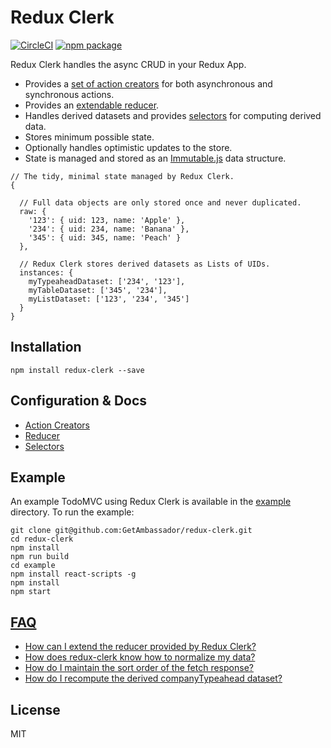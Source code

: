 # Redux Clerk

[![CircleCI][build-badge]][build]
[![npm package][npm-badge]][npm]

Redux Clerk handles the async CRUD in your Redux App.

* Provides a [set of action creators](docs/ActionsCreators.md) for both asynchronous and synchronous actions.
* Provides an [extendable reducer](docs/Reducer.md).
* Handles derived datasets and provides [selectors](docs/Selectors.md) for computing derived data.
* Stores minimum possible state.
* Optionally handles optimistic updates to the store.
* State is managed and stored as an [Immutable.js](https://facebook.github.io/immutable-js/) data structure.

```
// The tidy, minimal state managed by Redux Clerk.
{

  // Full data objects are only stored once and never duplicated.
  raw: {
    '123': { uid: 123, name: 'Apple' },
    '234': { uid: 234, name: 'Banana' },
    '345': { uid: 345, name: 'Peach' }
  },

  // Redux Clerk stores derived datasets as Lists of UIDs.
  instances: {
    myTypeaheadDataset: ['234', '123'],
    myTableDataset: ['345', '234'],
    myListDataset: ['123', '234', '345']
  }
}
```

## Installation

`npm install redux-clerk --save`

## Configuration & Docs
  - [Action Creators](docs/ActionsCreators.md)
  - [Reducer](docs/Reducer.md)
  - [Selectors](docs/Selectors.md)

## Example
An example TodoMVC using Redux Clerk is available in the [example](/example) directory. To run the example:

```
git clone git@github.com:GetAmbassador/redux-clerk.git
cd redux-clerk
npm install
npm run build
cd example
npm install react-scripts -g
npm install
npm start
```

## [FAQ](docs/FAQ.md)
  - [How can I extend the reducer provided by Redux Clerk?](docs/FAQ.md#how-can-i-extend-the-reducer-provided-by-redux-clerk)
  - [How does redux-clerk know how to normalize my data?](docs/FAQ.md#how-does-redux-clerk-know-how-to-normalize-my-data)
  - [How do I maintain the sort order of the fetch response?](docs/FAQ.md#how-do-i-maintain-the-sort-order-of-the-fetch-response)
  - [How do I recompute the derived companyTypeahead dataset?](docs/FAQ.md#how-do-i-recompute-the-derived-companytypeahead-dataset)

## License
MIT

[build-badge]: https://img.shields.io/circleci/token/9b304b29e1beb2dcd1a8ca0a6a66dc4914340796/project/github/GetAmbassador/redux-clerk/master.svg?style=flat-square
[build]: https://circleci.com/gh/GetAmbassador/redux-clerk

[npm-badge]: https://img.shields.io/npm/v/redux-clerk.svg?style=flat-square
[npm]: https://www.npmjs.org/package/redux-clerk
